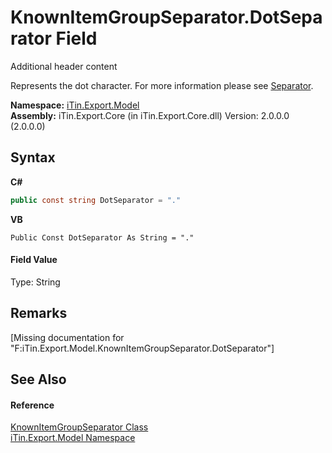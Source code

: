 # KnownItemGroupSeparator.DotSeparator Field
Additional header content 

Represents the dot character. For more information please see <a href="P_iTin_Export_Model_GroupItemModel_Separator">Separator</a>.

**Namespace:**&nbsp;<a href="N_iTin_Export_Model">iTin.Export.Model</a><br />**Assembly:**&nbsp;iTin.Export.Core (in iTin.Export.Core.dll) Version: 2.0.0.0 (2.0.0.0)

## Syntax

**C#**<br />
``` C#
public const string DotSeparator = "."
```

**VB**<br />
``` VB
Public Const DotSeparator As String = "."
```


#### Field Value
Type: String

## Remarks
\[Missing <remarks> documentation for "F:iTin.Export.Model.KnownItemGroupSeparator.DotSeparator"\]

## See Also


#### Reference
<a href="T_iTin_Export_Model_KnownItemGroupSeparator">KnownItemGroupSeparator Class</a><br /><a href="N_iTin_Export_Model">iTin.Export.Model Namespace</a><br />